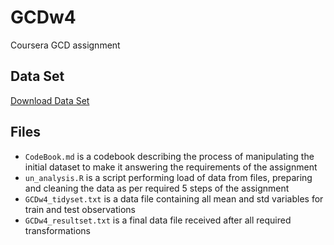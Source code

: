 # GCDw4
Coursera GCD assignment

## Data Set
[Download Data Set](https://d396qusza40orc.cloudfront.net/getdata%2Fprojectfiles%2FUCI%20HAR%20Dataset.zip)

## Files

+ `CodeBook.md` is a codebook describing the process of manipulating the initial dataset to make it answering the requirements of the assignment
+ `un_analysis.R` is a script performing load of data from files, preparing and cleaning the data as per required 5 steps of the assignment
+ `GCDw4_tidyset.txt` is a data file containing all mean and std variables for train and test observations
+ `GCDw4_resultset.txt` is a final data file received after all required transformations
  
